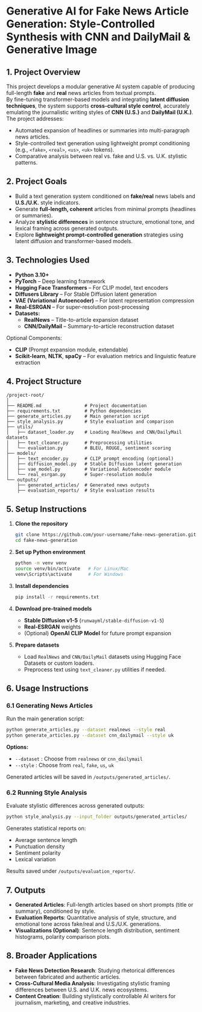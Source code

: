 # **Generative AI for Fake News Article Generation: Style-Controlled Synthesis with CNN and DailyMail & Generative Image**


## 1. Project Overview

This project develops a modular generative AI system capable of producing full-length **fake** and **real** news articles from textual prompts.  
By fine-tuning transformer-based models and integrating **latent diffusion techniques**, the system supports **cross-cultural style control**, accurately emulating the journalistic writing styles of **CNN (U.S.)** and **DailyMail (U.K.)**. The project addresses:
- Automated expansion of headlines or summaries into multi-paragraph news articles.
- Style-controlled text generation using lightweight prompt conditioning (e.g., `<fake>`, `<real>`, `<us>`, `<uk>` tokens).
- Comparative analysis between real vs. fake and U.S. vs. U.K. stylistic patterns.



## 2. Project Goals

- Build a text generation system conditioned on **fake/real** news labels and **U.S./U.K.** style indicators.
- Generate **full-length, coherent** articles from minimal prompts (headlines or summaries).
- Analyze **stylistic differences** in sentence structure, emotional tone, and lexical framing across generated outputs.
- Explore **lightweight prompt-controlled generation** strategies using latent diffusion and transformer-based models.


## 3. Technologies Used

- **Python 3.10+**
- **PyTorch** – Deep learning framework
- **Hugging Face Transformers** – For CLIP model, text encoders
- **Diffusers Library** – For Stable Diffusion latent generation
- **VAE (Variational Autoencoder)** – For latent representation compression
- **Real-ESRGAN** – For super-resolution post-processing
- **Datasets:**
  - **RealNews** – Title-to-article expansion dataset
  - **CNN/DailyMail** – Summary-to-article reconstruction dataset

Optional Components:
- **CLIP** (Prompt expansion module, extendable)
- **Scikit-learn**, **NLTK**, **spaCy** – For evaluation metrics and linguistic feature extraction



## 4. Project Structure

```
/project-root/
│
├── README.md                # Project documentation
├── requirements.txt         # Python dependencies
├── generate_articles.py     # Main generation script
├── style_analysis.py        # Style evaluation and comparison
├── utils/
│   ├── dataset_loader.py    # Loading RealNews and CNN/DailyMail datasets
│   ├── text_cleaner.py      # Preprocessing utilities
│   └── evaluation.py        # BLEU, ROUGE, sentiment scoring
├── models/
│   ├── text_encoder.py      # CLIP prompt encoding (optional)
│   ├── diffusion_model.py   # Stable Diffusion latent generation
│   ├── vae_model.py         # Variational Autoencoder module
│   └── real_esrgan.py       # Super-resolution module
└── outputs/
    ├── generated_articles/  # Generated news outputs
    ├── evaluation_reports/  # Style evaluation results
```



## 5. Setup Instructions

1. **Clone the repository**
   ```bash
   git clone https://github.com/your-username/fake-news-generation.git
   cd fake-news-generation
   ```

2. **Set up Python environment**
   ```bash
   python -m venv venv
   source venv/bin/activate   # For Linux/Mac
   venv\Scripts\activate      # For Windows
   ```

3. **Install dependencies**
   ```bash
   pip install -r requirements.txt
   ```

4. **Download pre-trained models**
   - **Stable Diffusion v1-5** (`runwayml/stable-diffusion-v1-5`)
   - **Real-ESRGAN** weights
   - (Optional) **OpenAI CLIP Model** for future prompt expansion

5. **Prepare datasets**
   - Load `RealNews` and `CNN/DailyMail` datasets using Hugging Face Datasets or custom loaders.
   - Preprocess text using `text_cleaner.py` utilities if needed.



## 6. Usage Instructions

### **6.1 Generating News Articles**

Run the main generation script:

```bash
python generate_articles.py --dataset realnews --style real
python generate_articles.py --dataset cnn_dailymail --style uk
```

**Options:**
- `--dataset` : Choose from `realnews` or `cnn_dailymail`
- `--style` : Choose from `real`, `fake`, `us`, `uk`

Generated articles will be saved in `/outputs/generated_articles/`.



### **6.2 Running Style Analysis**

Evaluate stylistic differences across generated outputs:

```bash
python style_analysis.py --input_folder outputs/generated_articles/
```

Generates statistical reports on:
- Average sentence length
- Punctuation density
- Sentiment polarity
- Lexical variation

Results saved under `/outputs/evaluation_reports/`.



## 7. Outputs
- **Generated Articles**: Full-length articles based on short prompts (title or summary), conditioned by style.
- **Evaluation Reports**: Quantitative analysis of style, structure, and emotional tone across fake/real and U.S./U.K. generations.
- **Visualizations (Optional)**: Sentence length distribution, sentiment histograms, polarity comparison plots.


## 8. Broader Applications
- **Fake News Detection Research**: Studying rhetorical differences between fabricated and authentic articles.
- **Cross-Cultural Media Analysis**: Investigating stylistic framing differences between U.S. and U.K. news ecosystems.
- **Content Creation**: Building stylistically controllable AI writers for journalism, marketing, and creative industries.
